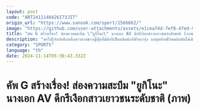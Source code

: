 ```yaml
---
layout: post
code: "ART2411140426I73JIT"
origin_url: "https://www.sanook.com/sport/1566662/"
image: "https://github.com/user-attachments/assets/e1cea74d-7ef8-47ed-9020-ea71165d7a29"
title: "คัพ G สร้างเรื่อง! ส่องความสะบึม \"ยูกิโนะ\" นางเอก AV ดีกรีเงือกสาวเยาวชนระดับชาติ (ภาพ)"
description: "พาไปรู้จักกับอีกหนึ่งสาวสวยชาวญี่ปุ่นที่มีดีกรีเป็นอดีตนักกีฬาดาวรุ่ง แต่สุดท้ายชีวิตพลิกผันได้เข้าสู่วงการภาพยนตร์ผู้ใหญ่ หรือ หนังโป๊ (Adult Video) นั่นเอง"
category: "SPORTS"
language: "th"
date: 2024-11-14T05:30:43.332Z
---
```


# คัพ G สร้างเรื่อง! ส่องความสะบึม "ยูกิโนะ" นางเอก AV ดีกรีเงือกสาวเยาวชนระดับชาติ (ภาพ)